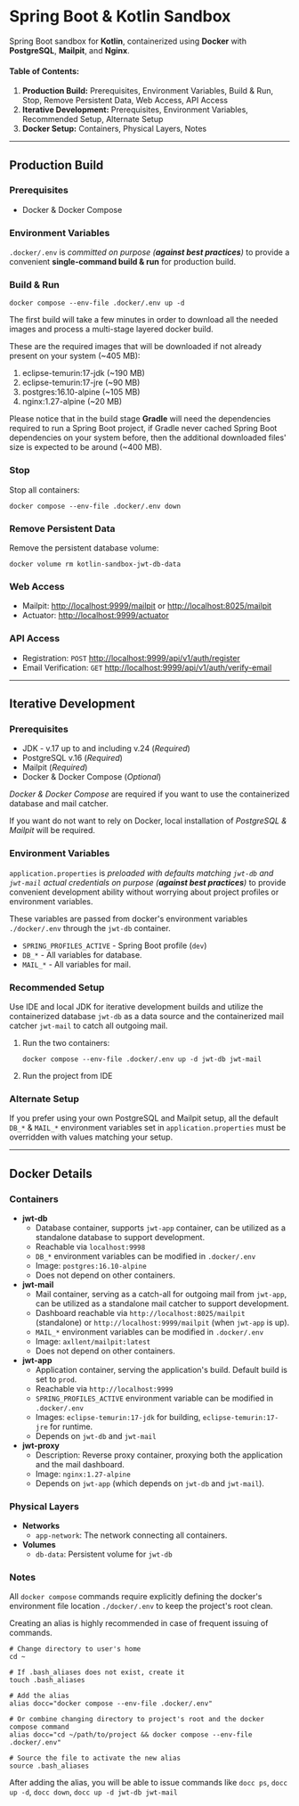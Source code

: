 # Spring Boot & Kotlin Sandbox

Spring Boot sandbox for **Kotlin**, containerized using **Docker** with **PostgreSQL**, **Mailpit**, and **Nginx**.
#### Table of Contents:
1. **Production Build:** Prerequisites, Environment Variables, Build & Run, Stop, Remove Persistent Data, Web Access, API Access
2. **Iterative Development:** Prerequisites, Environment Variables, Recommended Setup, Alternate Setup
3. **Docker Setup:** Containers, Physical Layers, Notes

---

## Production Build

### Prerequisites

- Docker & Docker Compose

### Environment Variables

`.docker/.env` is *committed on purpose (**against best practices**)* to provide a convenient **single-command build & run** for production build.

### Build & Run

```shell
docker compose --env-file .docker/.env up -d
```

The first build will take a few minutes in order to download all the needed images and process a multi-stage layered docker build.

These are the required images that will be downloaded if not already present on your system (~405 MB):

1. eclipse-temurin:17-jdk (~190 MB)
2. eclipse-temurin:17-jre (~90 MB)
3. postgres:16.10-alpine (~105 MB)
4. nginx:1.27-alpine (~20 MB)

Please notice that in the build stage **Gradle** will need the dependencies required to run a Spring Boot project, if Gradle never cached Spring Boot dependencies on your system before, then the additional downloaded files' size is expected to be around (~400 MB). 

### Stop

Stop all containers:
```shell
docker compose --env-file .docker/.env down
```

### Remove Persistent Data

Remove the persistent database volume:
```shell
docker volume rm kotlin-sandbox-jwt-db-data
```

### Web Access

- Mailpit: [http://localhost:9999/mailpit](http://localhost:9999/mailpit) or [http://localhost:8025/mailpit](http://localhost:8025/mailpit)
- Actuator: [http://localhost:9999/actuator](http://localhost:9999/actuator)

### API Access

- Registration: `POST` [http://localhost:9999/api/v1/auth/register](http://localhost:9999/api/v1/auth/register)
- Email Verification: `GET` [http://localhost:9999/api/v1/auth/verify-email](http://localhost:9999/api/v1/auth/verify-email)

---

## Iterative Development

### Prerequisites

- JDK - v.17 up to and including v.24 (*Required*)
- PostgreSQL v.16 (*Required*)
- Mailpit (*Required*)
- Docker & Docker Compose (*Optional*)

*Docker & Docker Compose* are required if you want to use the containerized database and mail catcher.

If you want do not want to rely on Docker, local installation of *PostgreSQL & Mailpit* will be required.

### Environment Variables

`application.properties` is *preloaded with defaults matching `jwt-db` and `jwt-mail` actual credentials on purpose (**against best practices**)* to provide convenient development ability without worrying about project profiles or environment variables.

These variables are passed from docker's environment variables `./docker/.env` through the `jwt-db` container.

* `SPRING_PROFILES_ACTIVE` - Spring Boot profile (`dev`)
* `DB_*` - All variables for database.
* `MAIL_*` - All variables for mail.

### Recommended Setup

Use IDE and local JDK for iterative development builds and utilize the containerized database `jwt-db` as a data source and the containerized mail catcher `jwt-mail` to catch all outgoing mail.

1. Run the two containers:
    ```shell
    docker compose --env-file .docker/.env up -d jwt-db jwt-mail
    ```
2. Run the project from IDE

### Alternate Setup

If you prefer using your own PostgreSQL and Mailpit setup, all the default `DB_*` & `MAIL_*` environment variables set in `application.properties` must be overridden with values matching your setup.

---

## Docker Details

### Containers

- **jwt-db**
    - Database container, supports `jwt-app` container, can be utilized as a standalone database to support development.
    - Reachable via `localhost:9998`
    - `DB_*` environment variables can be modified in `.docker/.env`
    - Image: `postgres:16.10-alpine`
    - Does not depend on other containers.
- **jwt-mail**
    - Mail container, serving as a catch-all for outgoing mail from `jwt-app`, can be utilized as a standalone mail catcher to support development.
    - Dashboard reachable via `http://localhost:8025/mailpit` (standalone) or `http://localhost:9999/mailpit` (when `jwt-app` is up).
    - `MAIL_*` environment variables can be modified in `.docker/.env`
    - Image: `axllent/mailpit:latest`
    - Does not depend on other containers.
- **jwt-app**
    - Application container, serving the application's build. Default build is set to `prod`.
    - Reachable via `http://localhost:9999`
    - `SPRING_PROFILES_ACTIVE` environment variable can be modified in `.docker/.env`
    - Images: `eclipse-temurin:17-jdk` for building, `eclipse-temurin:17-jre` for runtime.
    - Depends on `jwt-db` and `jwt-mail`
- **jwt-proxy**
    - Description: Reverse proxy container, proxying both the application and the mail dashboard.
    - Image: `nginx:1.27-alpine`
    - Depends on `jwt-app` (which depends on `jwt-db` and `jwt-mail`).

### Physical Layers

- **Networks**
    - `app-network`: The network connecting all containers.
- **Volumes**
    - `db-data`: Persistent volume for `jwt-db`

### Notes

All `docker compose` commands require explicitly defining the docker's environment file location `./docker/.env` to keep the project's root clean.

Creating an alias is highly recommended in case of frequent issuing of commands.

```shell
# Change directory to user's home
cd ~

# If .bash_aliases does not exist, create it
touch .bash_aliases

# Add the alias
alias docc="docker compose --env-file .docker/.env"

# Or combine changing directory to project's root and the docker compose command
alias docc="cd ~/path/to/project && docker compose --env-file .docker/.env"

# Source the file to activate the new alias
source .bash_aliases
```

After adding the alias, you will be able to issue commands like `docc ps`, `docc up -d`, `docc down`, `docc up -d jwt-db jwt-mail`
